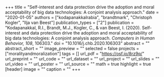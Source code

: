 +++
title = "Self-interest and data protection drive the adoption and moral acceptability of big data technologies: A conjoint analysis approach."
date = "2020-01-05"
authors = ["kodapanakkalrabia", "brandtmark", "Christoph Kogler", "Ilja van Beest"]
publication_types = ["2"]
publication = "Kodapanakkal, R.I., Brandt, M.J., Kogler, C., & van Beest, I. (2020). Self-interest and data protection drive the adoption and moral acceptability of big data technologies: A conjoint analysis approach. *Computers in Human Behavior, 108*, 106303."
doi = "10.1016/j.chb.2020.106303"
abstract = ""
abstract_short = ""
image_preview = ""
selected = false
projects = ["moralityandmoralization"]
tags = []
url_pdf = "https://osf.io/8rz9q/"
url_preprint = ""
url_code = ""
url_dataset = ""
url_project = ""
url_slides = ""
url_video = ""
url_poster = ""
url_source = ""
math = true
highlight = true
[header]
image = ""
caption = ""
+++
